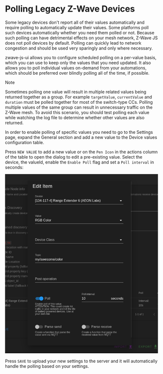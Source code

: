 # Polling Legacy Z-Wave Devices

Some legacy devices don't report all of their values automatically and require polling to automatically update their values. Some platforms poll such devices automatically whether you need them polled or not. Because such polling can have detrimental effects on your mesh network, Z-Wave JS does not poll devices by default. Polling can quickly lead to network congestion and should be used very sparingly and only where necessary.

zwave-js-ui allows you to configure scheduled polling on a per-value basis, which you can use to keep only the values that you need updated. It also allows you to poll individual values on-demand from your automations, which should be preferred over blindly polling all of the time, if possible.

> [!NOTE]
> Sometimes polling one value will result in multiple related values being returned together as a group. For example `targetValue`, `currentValue` and `duration` must be polled together for most of the switch-type CCs. Polling multiple values of the same group can result in unnecessary traffic on the Z-Wave mesh. To avoid this scenario, you should test polling each value while watching the log file to determine whether other values are also returned.

In order to enable polling of specific values you need to go to the Settings page, expand the General section and add a new value to the Device values configuration table.

Press `NEW VALUE` to add a new value or on the `Pen Icon` in the actions column of the table to open the dialog to edit a pre-existing value. Select the device, the valueId, enable the `Enable Poll` flag and set a `Poll interval` in seconds:

![Edit value](../_images/edit_gateway_value.png)

Press `SAVE` to upload your new settings to the server and it will automatically handle the polling based on your settings.
